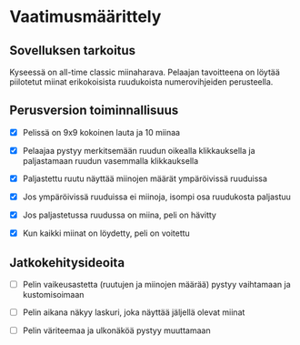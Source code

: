 # Vaatimusmäärittely
## Sovelluksen tarkoitus
Kyseessä on all-time classic miinaharava. Pelaajan tavoitteena on löytää piilotetut miinat erikokoisista ruudukoista numerovihjeiden perusteella.
## Perusversion toiminnallisuus
- [X] Pelissä on 9x9 kokoinen lauta ja 10 miinaa

- [X] Pelaajaa pystyy merkitsemään ruudun oikealla klikkauksella ja paljastamaan ruudun vasemmalla klikkauksella

- [X] Paljastettu ruutu näyttää miinojen määrät ympäröivissä ruuduissa

- [X] Jos ympäröivissä ruuduissa ei miinoja, isompi osa ruudukosta paljastuu

- [X] Jos paljastetussa ruudussa on miina, peli on hävitty

- [X] Kun kaikki miinat on löydetty, peli on voitettu
## Jatkokehitysideoita
- [ ] Pelin vaikeusastetta (ruutujen ja miinojen määrää) pystyy vaihtamaan ja kustomisoimaan

- [ ] Pelin aikana näkyy laskuri, joka näyttää jäljellä olevat miinat

- [ ] Pelin väriteemaa ja ulkonäköä pystyy muuttamaan
